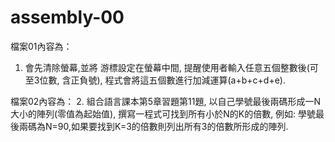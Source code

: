 # assembly-00
 
檔案01內容為：
1. 會先清除螢幕,並將 游標設定在螢幕中間, 提醒使用者輸入任意五個整數後(可至3位數, 含正負號), 程式會將這五個數進行加減運算(a+b+c+d+e).


檔案02內容為：
2. 組合語言課本第5章習題第11題, 以自己學號最後兩碼形成一N大小的陣列(零值為起始值), 撰寫一程式可找到所有小於N的K的倍數, 例如: 學號最後兩碼為N=90,如果要找到K=3的倍數則列出所有3的倍數所形成的陣列.